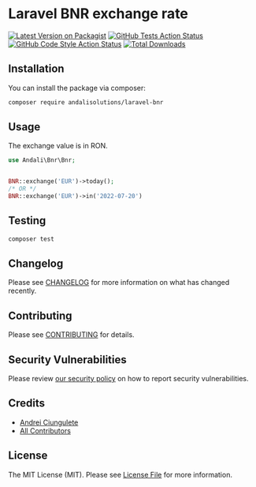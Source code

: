 # Laravel BNR exchange rate

[![Latest Version on Packagist](https://img.shields.io/packagist/v/andalisolutions/laravel-bnr.svg?style=flat-square)](https://packagist.org/packages/andalisolutions/laravel-bnr)
[![GitHub Tests Action Status](https://img.shields.io/github/workflow/status/andalisolutions/laravel-bnr/run-tests?label=tests)](https://github.com/andalisolutions/laravel-bnr/actions?query=workflow%3Arun-tests+branch%3Amain)
[![GitHub Code Style Action Status](https://img.shields.io/github/workflow/status/andalisolutions/laravel-bnr/Check%20&%20fix%20styling?label=code%20style)](https://github.com/andalisolutions/laravel-bnr/actions?query=workflow%3Alint+branch%3Amain)
[![Total Downloads](https://img.shields.io/packagist/dt/andalisolutions/laravel-bnr.svg?style=flat-square)](https://packagist.org/packages/andalisolutions/laravel-bnr)


## Installation

You can install the package via composer:

```bash
composer require andalisolutions/laravel-bnr
```

## Usage

The exchange value is in RON.
```php
use Andali\Bnr\Bnr;


BNR::exchange('EUR')->today();
/* OR */
BNR::exchange('EUR')->in('2022-07-20')

```

## Testing

```bash
composer test
```

## Changelog

Please see [CHANGELOG](CHANGELOG.md) for more information on what has changed recently.

## Contributing

Please see [CONTRIBUTING](https://github.com/andalisolutions/.github/blob/main/CONTRIBUTING.md) for details.

## Security Vulnerabilities

Please review [our security policy](../../security/policy) on how to report security vulnerabilities.

## Credits

- [Andrei Ciungulete](https://github.com/ciungulete)
- [All Contributors](../../contributors)

## License

The MIT License (MIT). Please see [License File](LICENSE.md) for more information.
